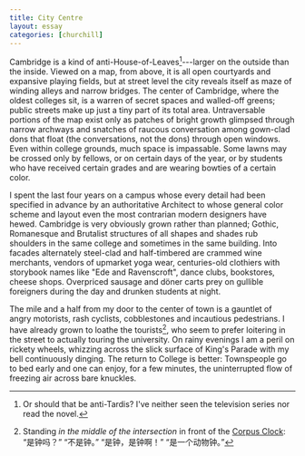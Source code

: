 ```yaml
---
title: City Centre
layout: essay
categories: [churchill]
---
```


Cambridge is a kind of anti-House-of-Leaves[^1]---larger on the outside than the
inside. Viewed on a map, from above, it is all open courtyards and expansive
playing fields, but at street level the city reveals itself as maze of winding
alleys and narrow bridges. The center of Cambridge, where the oldest colleges
sit, is a warren of secret spaces and walled-off greens; public streets make up
just a tiny part of its total area. Untraversable portions of the map exist only
as patches of bright growth glimpsed through narrow archways and snatches of
raucous conversation among gown-clad dons that float (the conversations, not the
dons) through open windows.  Even within college grounds, much space is
impassable. Some lawns may be crossed only by fellows, or on certain days of
the year, or by students who have received certain grades and are wearing
bowties of a certain color.

I spent the last four years on a campus whose every detail had been specified in
advance by an authoritative Architect to whose general color scheme and layout
even the most contrarian modern designers have hewed. Cambridge is very
obviously grown rather than planned; Gothic, Romanesque and Brutalist structures
of all shapes and shades rub shoulders in the same college and sometimes in the
same building. Into facades alternately steel-clad and half-timbered are crammed
wine merchants, vendors of upmarket yoga wear, centuries-old clothiers with
storybook names like "Ede and Ravenscroft", dance clubs, bookstores, cheese
shops. Overpriced sausage and d&ouml;ner carts prey on gullible foreigners
during the day and drunken students at night.

The mile and a half from my door to the center of town is a gauntlet of angry
motorists, rash cyclists, cobblestones and incautious pedestrians. I have
already grown to loathe the tourists[^2], who seem to prefer loitering in the
street to actually touring the university. On rainy evenings I am a peril on
rickety wheels, whizzing across the slick surface of King's Parade with my bell
continuously dinging. The return to College is better: Townspeople go to bed
early and one can enjoy, for a few minutes, the uninterrupted flow of freezing
air across bare knuckles.

[^1]: Or should that be anti-Tardis? I've neither seen the television series
      nor read the novel.

[^2]: Standing <em>in the middle of the intersection</em> in front of the [Corpus
      Clock](http://en.wikipedia.org/wiki/Corpus_Clock): 
      &#8220;&#26159;&#38047;&#21527;&#65311;&#8221;
      &#8220;&#19981;&#26159;&#38047;&#12290;&#8221;
      &#8220;&#26159;&#38047;&#65292;&#26159;&#38047;&#21834;&#65281;&#8221;
      &#8220;&#26159;&#19968;&#20010;&#21160;&#29289;&#38047;&#12290;&#8221;
